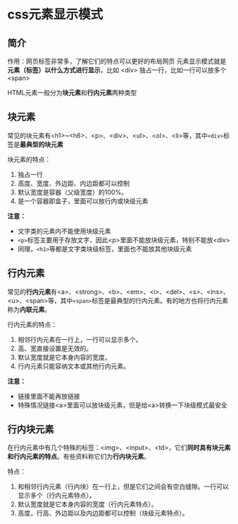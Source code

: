 # css元素显示模式

## 简介

作用：网页标签非常多，了解它们的特点可以更好的布局网页
元素显示模式就是**元素（标签）以什么方式进行显示**，比如 \<div> 独占一行，比如一行可以放多个\<span>

HTML元素一般分为**块元素**和**行内元素**两种类型

## 块元素

常见的块元素有\<h1>~\<h6>、\<p>、\<div>、\<ul>、\<ol>、\<li>等，其中`<div>`标签是**最典型的块元素**



块元素的特点：

1. 独占一行
2. 高度、宽度、外边距、内边距都可以控制
3. 默认宽度是容器（父级宽度）的100%。
4. 是一个容器即盒子，里面可以放行内或块级元素



**注意：**

- 文字类的元素内不能使用块级元素
- `<p>`标签主要用于存放文字，因此\<p>里面不能放块级元素，特别不能放\<div>
- 同理，`<h1>`等都是文字类块级标签，里面也不能放其他块级元素



## 行内元素

常见的**行内元素**有\<a>、\<strong>、\<b>、\<em>、\<i>、\<del>、\<s>、\<ins>、\<u>、\<span>等，其中`<span>`标签是最典型的行内元素。有的地方也将行内元素称为**内联元素**。



行内元素的特点：

1. 相邻行内元素在一行上，一行可以显示多个。
2. 高、宽直接设置是无效的。
3. 默认宽度就是它本身内容的宽度。
4. 行内元素只能容纳文本或其他行内元素。



**注意：**

- 链接里面不能再放链接
- 特殊情况链接\<a>里面可以放块级元素，但是给\<a>转换一下块级模式最安全



## 行内块元素

在行内元素中有几个特殊的标签：\<img>、\<input>、\<td>，它们**同时具有块元素和行内元素的特点**。有些资料称它们为**行内块元素**。



特点：

1. 和相邻行内元素（行内块）在一行上，但是它们之间会有空白缝隙。一行可以显示多个（行内元素特点）。
2. 默认宽度就是它本身内容的宽度（行内元素特点）。
3. 高度，行高、外边距以及内边距都可以控制（块级元素特点）。


